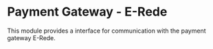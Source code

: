 Payment Gateway - E-Rede
============
This module provides a interface for communication with the payment gateway E-Rede.

